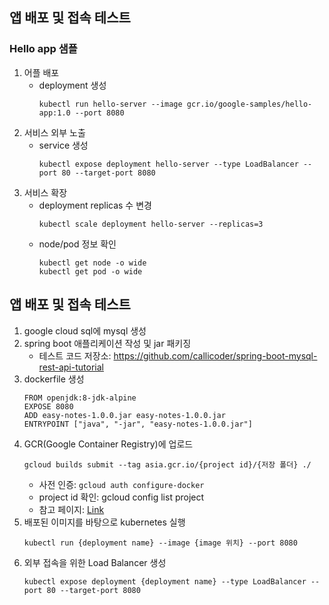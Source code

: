 
## 앱 배포 및 접속 테스트
### Hello app 샘플
1. 어플 배포
   - deployment 생성
      ~~~
      kubectl run hello-server --image gcr.io/google-samples/hello-app:1.0 --port 8080
      ~~~
2. 서비스 외부 노출
   - service 생성
      ~~~
      kubectl expose deployment hello-server --type LoadBalancer --port 80 --target-port 8080
      ~~~
3. 서비스 확장
   - deployment replicas 수 변경
      ~~~
      kubectl scale deployment hello-server --replicas=3
      ~~~
   - node/pod 정보 확인
      ~~~
      kubectl get node -o wide
      kubectl get pod -o wide
      ~~~
    
## 앱 배포 및 접속 테스트
1. google cloud sql에 mysql 생성
2. spring boot 애플리케이션 작성 및 jar 패키징
   - 테스트 코드 저장소: https://github.com/callicoder/spring-boot-mysql-rest-api-tutorial
3. dockerfile 생성
   ~~~
   FROM openjdk:8-jdk-alpine
   EXPOSE 8080
   ADD easy-notes-1.0.0.jar easy-notes-1.0.0.jar
   ENTRYPOINT ["java", "-jar", "easy-notes-1.0.0.jar"]
   ~~~
4. GCR(Google Container Registry)에 업로드
   ~~~
   gcloud builds submit --tag asia.gcr.io/{project id}/{저장 폴더} ./
   ~~~
   - 사전 인증: `gcloud auth configure-docker`
   - project id 확인: gcloud config list project
   - 참고 페이지: [Link](https://cloud.google.com/container-registry/docs/pushing-and-pulling?_ga=2.85999320.-1118888932.1577827910&_gac=1.262590846.1598043950.Cj0KCQjw4f35BRDBARIsAPePBHwsvv0ss-WXdKmGIK1ObtP1EthYns4xrA6TJdFFO-UN-bT-Ia7VqvgaArpPEALw_wcB)
5. 배포된 이미지를 바탕으로 kubernetes 실행
   ~~~
   kubectl run {deployment name} --image {image 위치} --port 8080
   ~~~
6. 외부 접속을 위한 Load Balancer 생성
   ~~~
   kubectl expose deployment {deployment name} --type LoadBalancer --port 80 --target-port 8080
   ~~~